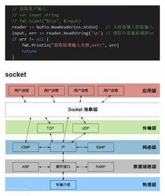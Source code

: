 ![1569319625975](assets/1569319625975.png)









## socket 

![1569375704859](assets/1569375704859.png)